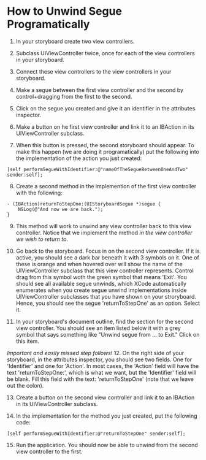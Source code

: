 How to Unwind Segue Programatically
===========

1. In your storyboard create two view controllers.

2. Subclass UIViewController twice, once for each of the view
controllers in your storyboard.

3. Connect these view controllers to the view controllers in your
storyboard.

4. Make a segue between the first view controller and the second by
control+dragging from the first to the second. 

5. Click on the segue you created and give it an identifier in the
attributes inspector.

6. Make a button on he first view controller and link it to an IBAction
in its UIViewController subclass. 

7. When this button is pressed, the second storyboard should appear. To
make this happen (we are doing it programatically) put the following
into the implementation of the action you just created:

```
[self performSegueWithIdentifier:@"nameOfTheSegueBetweenOneAndTwo" sender:self];
```

8. Create a second method in the implemention of the first view
controller with the following:

```
- (IBAction)returnToStepOne:(UIStoryboardSegue *)segue {
    NSLog(@"And now we are back.");
}
```

9. This method will work to unwind any view controller back to this view
controller. Notice that we implement the method *in the view controller
we wish to return to*.

10. Go back to the storyboard. Focus in on the second view controller.
If it is active, you should see a dark bar beneath it with 3 symbols on
it. One of these is orange and when hovered over will show the name of
the UIViewController subclass that this view controller represents.
Control drag from this symbol woth the green symbol that means 'Exit'.
You should see all available segue unwinds, which XCode automatically
enumerates when you create segue unwind implementations inside
UIViewController subclasses that you have shown on your stroryboard.
Hence, you should see the segue 'returnToStepOne' as an option. Select
it.

11. In your storyboard's document outline, find the section for the
second view controller. You should see an item listed below it with a
grey symbol that says something like "Unwind segue from ... to Exit."
Click on this item.

*Important and easily missed step follows!*
12. On the right side of your storyboard, in the attributes inspector,
you should see two fields. One for 'Identifier' and one for 'Action'.
In most cases, the 'Action' field will have the text 'returnToStepOne:',
which is what we want, but the 'Identifier' field will be blank. Fill
this field with the text: 'returnToStepOne' (note that we leave out
the colon).

13. Create a button on the second view controller and link it to an
IBAction in its UIViewController subclass. 

14. In the implementation for the method you just created, put the
following code:

```
[self performSegueWithIdentifier:@"returnToStepOne" sender:self];
```

15. Run the application. You should now be able to unwind from the
second view controller to the first.
